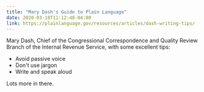 ```yaml
---
title: "Mary Dash's Guide to Plain Language"
date: 2020-03-18T11:12:48-04:00
link: https://plainlanguage.gov/resources/articles/dash-writing-tips/
---
```


Mary Dash, Chief of the Congressional Correspondence and Quality Review Branch of the Internal Revenue Service, with some excellent tips: 

- Avoid passive voice
- Don't use jargon
- Write and speak aloud

Lots more in there. 